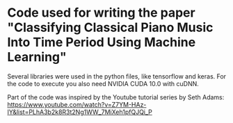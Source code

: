 # Code used for writing the paper "Classifying Classical Piano Music Into Time Period Using Machine Learning"
Several libraries were used in the python files, like tensorflow and keras. For the code to execute you also need NVIDIA CUDA 10.0 with cuDNN.

Part of the code was inspired by the Youtube tutorial series by Seth Adams: https://www.youtube.com/watch?v=Z7YM-HAz-IY&list=PLhA3b2k8R3t2Ng1WW_7MiXeh1pfQJQi_P
